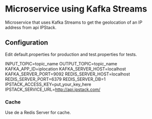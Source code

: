 # Microservice using Kafka Streams

Microservice that uses Kafka Streams to get the geolocation of an IP address from api IPStack. 

##  Configuration

Edit default.properties for production and test.properties for tests.

INPUT_TOPIC=topic_name
OUTPUT_TOPIC=topic_name
KAFKA_APP_ID=iplocation
KAFKA_SERVER_HOST=localhost
KAFKA_SERVER_PORT=9092
REDIS_SERVER_HOST=localhost
REDIS_SERVER_PORT=6379
REDIS_SERVER_DB=1
IPSTACK_ACCESS_KEY=put_your_key_here
IPSTACK_SERVICE_URL=http://api.ipstack.com/

### Cache

Use de a Redis Server for cache.